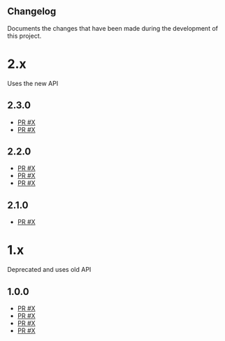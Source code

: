 ##  Changelog
Documents the changes that have been made during the development of this
project.

2.x
===

Uses the new API

2.3.0
-----

-   [PR \#X](https://github.com/ionux/new-api-php-client/pull/1)
-   [PR \#X](https://github.com/ionux/new-api-php-client/pull/1)

2.2.0
-----

-   [PR \#X](https://github.com/ionux/new-api-php-client/pull/1)
-   [PR \#X](https://github.com/ionux/new-api-php-client/pull/1)
-   [PR \#X](https://github.com/ionux/new-api-php-client/pull/1)

2.1.0
-----

-   [PR \#X](https://github.com/ionux/new-api-php-client/pull/1)

1.x
===

Deprecated and uses old API

1.0.0
-----

-   [PR \#X](https://github.com/ionux/new-api-php-client/pull/1)
-   [PR \#X](https://github.com/ionux/new-api-php-client/pull/1)
-   [PR \#X](https://github.com/ionux/new-api-php-client/pull/1)
-   [PR \#X](https://github.com/ionux/new-api-php-client/pull/1)
